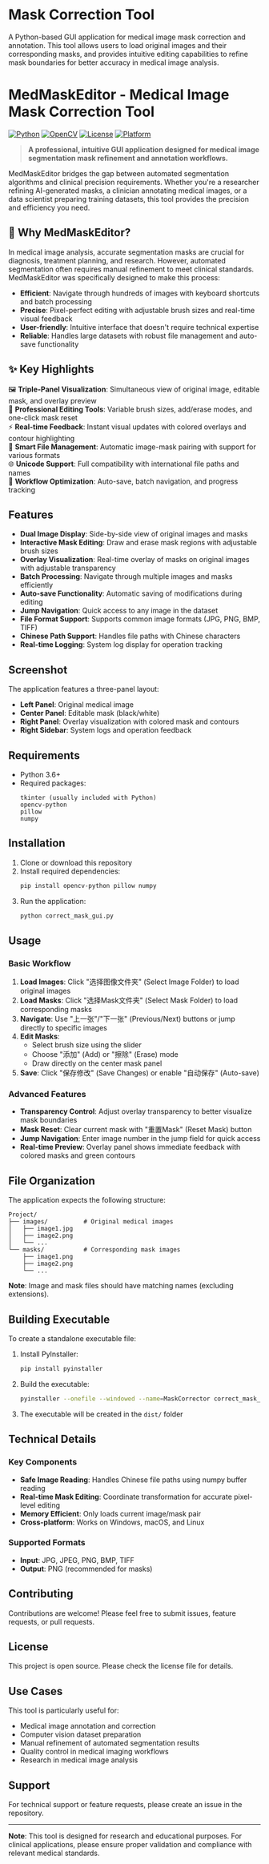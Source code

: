 # Mask Correction Tool

A Python-based GUI application for medical image mask correction and annotation. This tool allows users to load original images and their corresponding masks, and provides intuitive editing capabilities to refine mask boundaries for better accuracy in medical image analysis.


# MedMaskEditor - Medical Image Mask Correction Tool

[![Python](https://img.shields.io/badge/Python-3.6+-blue.svg)](https://www.python.org/)
[![OpenCV](https://img.shields.io/badge/OpenCV-4.x-green.svg)](https://opencv.org/)
[![License](https://img.shields.io/badge/License-MIT-yellow.svg)](LICENSE)
[![Platform](https://img.shields.io/badge/Platform-Windows%20%7C%20macOS%20%7C%20Linux-lightgrey.svg)]()

> **A professional, intuitive GUI application designed for medical image segmentation mask refinement and annotation workflows.**

MedMaskEditor bridges the gap between automated segmentation algorithms and clinical precision requirements. Whether you're a researcher refining AI-generated masks, a clinician annotating medical images, or a data scientist preparing training datasets, this tool provides the precision and efficiency you need.

## 🎯 Why MedMaskEditor?

In medical image analysis, accurate segmentation masks are crucial for diagnosis, treatment planning, and research. However, automated segmentation often requires manual refinement to meet clinical standards. MedMaskEditor was specifically designed to make this process:

- **Efficient**: Navigate through hundreds of images with keyboard shortcuts and batch processing
- **Precise**: Pixel-perfect editing with adjustable brush sizes and real-time visual feedback
- **User-friendly**: Intuitive interface that doesn't require technical expertise
- **Reliable**: Handles large datasets with robust file management and auto-save functionality

## ✨ Key Highlights

🖼️ **Triple-Panel Visualization**: Simultaneous view of original image, editable mask, and overlay preview  
🎨 **Professional Editing Tools**: Variable brush sizes, add/erase modes, and one-click mask reset  
⚡ **Real-time Feedback**: Instant visual updates with colored overlays and contour highlighting  
📁 **Smart File Management**: Automatic image-mask pairing with support for various formats  
🌐 **Unicode Support**: Full compatibility with international file paths and names  
🔄 **Workflow Optimization**: Auto-save, batch navigation, and progress tracking  




## Features

- **Dual Image Display**: Side-by-side view of original images and masks
- **Interactive Mask Editing**: Draw and erase mask regions with adjustable brush sizes
- **Overlay Visualization**: Real-time overlay of masks on original images with adjustable transparency
- **Batch Processing**: Navigate through multiple images and masks efficiently
- **Auto-save Functionality**: Automatic saving of modifications during editing
- **Jump Navigation**: Quick access to any image in the dataset
- **File Format Support**: Supports common image formats (JPG, PNG, BMP, TIFF)
- **Chinese Path Support**: Handles file paths with Chinese characters
- **Real-time Logging**: System log display for operation tracking

## Screenshot

The application features a three-panel layout:
- **Left Panel**: Original medical image
- **Center Panel**: Editable mask (black/white)
- **Right Panel**: Overlay visualization with colored mask and contours
- **Right Sidebar**: System logs and operation feedback

## Requirements

- Python 3.6+
- Required packages:
  ```
  tkinter (usually included with Python)
  opencv-python
  pillow
  numpy
  ```

## Installation

1. Clone or download this repository
2. Install required dependencies:
   ```bash
   pip install opencv-python pillow numpy
   ```
3. Run the application:
   ```bash
   python correct_mask_gui.py
   ```

## Usage

### Basic Workflow

1. **Load Images**: Click "选择图像文件夹" (Select Image Folder) to load original images
2. **Load Masks**: Click "选择Mask文件夹" (Select Mask Folder) to load corresponding masks
3. **Navigate**: Use "上一张"/"下一张" (Previous/Next) buttons or jump directly to specific images
4. **Edit Masks**: 
   - Select brush size using the slider
   - Choose "添加" (Add) or "擦除" (Erase) mode
   - Draw directly on the center mask panel
5. **Save**: Click "保存修改" (Save Changes) or enable "自动保存" (Auto-save)

### Advanced Features

- **Transparency Control**: Adjust overlay transparency to better visualize mask boundaries
- **Mask Reset**: Clear current mask with "重置Mask" (Reset Mask) button
- **Jump Navigation**: Enter image number in the jump field for quick access
- **Real-time Preview**: Overlay panel shows immediate feedback with colored masks and green contours

## File Organization

The application expects the following structure:
```
Project/
├── images/          # Original medical images
│   ├── image1.jpg
│   ├── image2.png
│   └── ...
└── masks/           # Corresponding mask images
    ├── image1.png
    ├── image2.png
    └── ...
```

**Note**: Image and mask files should have matching names (excluding extensions).

## Building Executable

To create a standalone executable file:

1. Install PyInstaller:
   ```bash
   pip install pyinstaller
   ```

2. Build the executable:
   ```bash
   pyinstaller --onefile --windowed --name=MaskCorrector correct_mask_gui.py
   ```

3. The executable will be created in the `dist/` folder

## Technical Details

### Key Components

- **Safe Image Reading**: Handles Chinese file paths using numpy buffer reading
- **Real-time Mask Editing**: Coordinate transformation for accurate pixel-level editing
- **Memory Efficient**: Only loads current image/mask pair
- **Cross-platform**: Works on Windows, macOS, and Linux

### Supported Formats

- **Input**: JPG, JPEG, PNG, BMP, TIFF
- **Output**: PNG (recommended for masks)

## Contributing

Contributions are welcome! Please feel free to submit issues, feature requests, or pull requests.

## License

This project is open source. Please check the license file for details.

## Use Cases

This tool is particularly useful for:
- Medical image annotation and correction
- Computer vision dataset preparation
- Manual refinement of automated segmentation results
- Quality control in medical imaging workflows
- Research in medical image analysis

## Support

For technical support or feature requests, please create an issue in the repository.

---

**Note**: This tool is designed for research and educational purposes. For clinical applications, please ensure proper validation and compliance with relevant medical standards.
